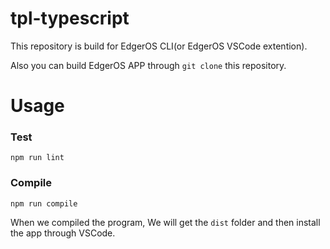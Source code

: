 # tpl-typescript

This repository is build for EdgerOS CLI(or EdgerOS VSCode extention).

Also you can build EdgerOS APP through `git clone` this repository.

# Usage

### Test
```shell
npm run lint
```

### Compile
```shell
npm run compile
```
 When we compiled the program, We will get the `dist` folder and then install the app through VSCode.
